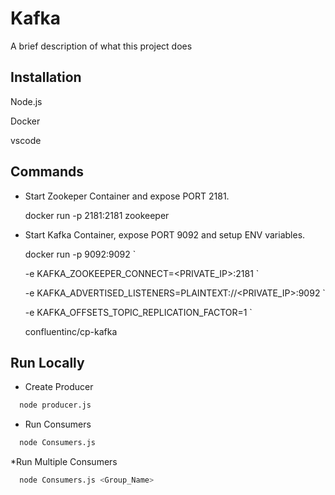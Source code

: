 
# Kafka

A brief description of what this project does


## Installation
Node.js

Docker

vscode
## Commands

* Start Zookeper Container and expose PORT 2181.

    docker run -p 2181:2181 zookeeper

* Start Kafka Container, expose PORT 9092 and setup ENV variables.

    docker run -p 9092:9092 `

    -e KAFKA_ZOOKEEPER_CONNECT=<PRIVATE_IP>:2181 `

    -e KAFKA_ADVERTISED_LISTENERS=PLAINTEXT://<PRIVATE_IP>:9092 `

    -e KAFKA_OFFSETS_TOPIC_REPLICATION_FACTOR=1 `

    confluentinc/cp-kafka
## Run Locally

* Create Producer

```bash
  node producer.js
```

* Run Consumers

```bash
  node Consumers.js
```

*Run Multiple Consumers

```bash
  node Consumers.js <Group_Name>
```

